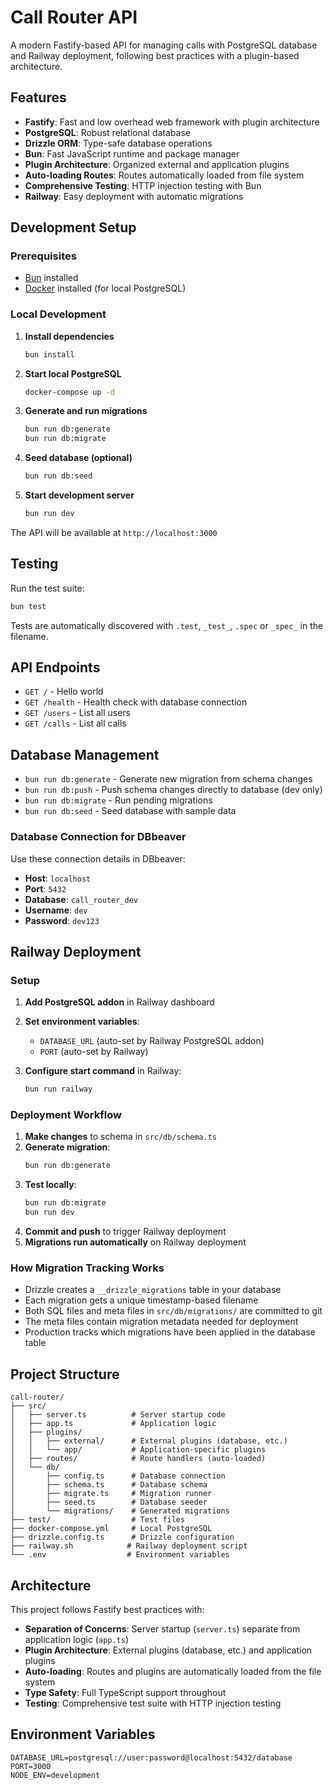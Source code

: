 # Call Router API

A modern Fastify-based API for managing calls with PostgreSQL database and Railway deployment, following best practices with a plugin-based architecture.

## Features

- **Fastify**: Fast and low overhead web framework with plugin architecture
- **PostgreSQL**: Robust relational database
- **Drizzle ORM**: Type-safe database operations
- **Bun**: Fast JavaScript runtime and package manager
- **Plugin Architecture**: Organized external and application plugins
- **Auto-loading Routes**: Routes automatically loaded from file system
- **Comprehensive Testing**: HTTP injection testing with Bun
- **Railway**: Easy deployment with automatic migrations

## Development Setup

### Prerequisites

- [Bun](https://bun.sh/) installed
- [Docker](https://www.docker.com/) installed (for local PostgreSQL)

### Local Development

1. **Install dependencies**
   ```bash
   bun install
   ```

2. **Start local PostgreSQL**
   ```bash
   docker-compose up -d
   ```

3. **Generate and run migrations**
   ```bash
   bun run db:generate
   bun run db:migrate
   ```

4. **Seed database (optional)**
   ```bash
   bun run db:seed
   ```

5. **Start development server**
   ```bash
   bun run dev
   ```

The API will be available at `http://localhost:3000`

## Testing

Run the test suite:
```bash
bun test
```

Tests are automatically discovered with `.test`, `_test_`, `.spec` or `_spec_` in the filename.

## API Endpoints

- `GET /` - Hello world
- `GET /health` - Health check with database connection
- `GET /users` - List all users
- `GET /calls` - List all calls

## Database Management

- `bun run db:generate` - Generate new migration from schema changes
- `bun run db:push` - Push schema changes directly to database (dev only)
- `bun run db:migrate` - Run pending migrations
- `bun run db:seed` - Seed database with sample data

### Database Connection for DBbeaver

Use these connection details in DBbeaver:
- **Host**: `localhost`
- **Port**: `5432`
- **Database**: `call_router_dev`
- **Username**: `dev`
- **Password**: `dev123`

## Railway Deployment

### Setup

1. **Add PostgreSQL addon** in Railway dashboard
2. **Set environment variables**:
   - `DATABASE_URL` (auto-set by Railway PostgreSQL addon)
   - `PORT` (auto-set by Railway)

3. **Configure start command** in Railway:
   ```bash
   bun run railway
   ```

### Deployment Workflow

1. **Make changes** to schema in `src/db/schema.ts`
2. **Generate migration**:
   ```bash
   bun run db:generate
   ```
3. **Test locally**:
   ```bash
   bun run db:migrate
   bun run dev
   ```
4. **Commit and push** to trigger Railway deployment
5. **Migrations run automatically** on Railway deployment

### How Migration Tracking Works

- Drizzle creates a `__drizzle_migrations` table in your database
- Each migration gets a unique timestamp-based filename 
- Both SQL files and meta files in `src/db/migrations/` are committed to git
- The meta files contain migration metadata needed for deployment
- Production tracks which migrations have been applied in the database table

## Project Structure

```
call-router/
├── src/
│   ├── server.ts          # Server startup code
│   ├── app.ts             # Application logic
│   ├── plugins/
│   │   ├── external/      # External plugins (database, etc.)
│   │   └── app/           # Application-specific plugins
│   ├── routes/            # Route handlers (auto-loaded)
│   └── db/
│       ├── config.ts      # Database connection
│       ├── schema.ts      # Database schema
│       ├── migrate.ts     # Migration runner
│       ├── seed.ts        # Database seeder
│       └── migrations/    # Generated migrations
├── test/                  # Test files
├── docker-compose.yml     # Local PostgreSQL
├── drizzle.config.ts      # Drizzle configuration
├── railway.sh            # Railway deployment script
└── .env                  # Environment variables
```

## Architecture

This project follows Fastify best practices with:

- **Separation of Concerns**: Server startup (`server.ts`) separate from application logic (`app.ts`)
- **Plugin Architecture**: External plugins (database, etc.) and application plugins
- **Auto-loading**: Routes and plugins are automatically loaded from the file system
- **Type Safety**: Full TypeScript support throughout
- **Testing**: Comprehensive test suite with HTTP injection testing

## Environment Variables

```env
DATABASE_URL=postgresql://user:password@localhost:5432/database
PORT=3000
NODE_ENV=development
```
